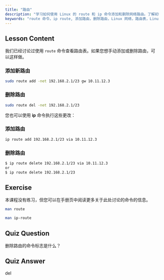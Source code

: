 ```yaml
---
title: "路由"
description: "学习如何使用 Linux 的 route 和 ip 命令添加和删除网络路由。了解初学者和中级用户的路由表管理。"
keywords: "route 命令，ip route, 添加路由，删除路由，Linux 网络，路由表，Linux 教程，初学者指南"
---
```


## Lesson Content

我们已经讨论过使用 `route` 命令查看路由表。如果您想手动添加或删除路由，可以这样做。

### 添加新路由

```bash
sudo route add -net 192.168.2.1/23 gw 10.11.12.3
```

### 删除路由

```bash
sudo route del -net 192.168.2.1/23
```

您也可以使用 **ip** 命令执行这些更改：

### 添加路由

```bash
ip route add 192.168.2.1/23 via 10.11.12.3
```

### 删除路由

```bash
$ ip route delete 192.168.2.1/23 via 10.11.12.3
or
$ ip route delete 192.168.2.1/23
```

## Exercise

本课程没有练习，但您可以在手册页中阅读更多关于此处讨论的命令的信息。

```bash
man route
```

```bash
man ip-route
```

## Quiz Question

删除路由的命令标志是什么？

## Quiz Answer

del
